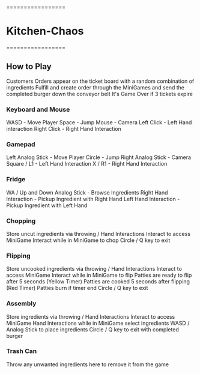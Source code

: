 =================
# Kitchen-Chaos
=================

## How to Play

Customers Orders appear on the ticket board with a random combination of ingredients
Fulfill and create order through the MiniGames and send the completed burger down the conveyor belt
It's Game Over if 3 tickets expire

### Keyboard and Mouse
WASD - Move Player
Space - Jump
Mouse - Camera
Left Click - Left Hand interaction
Right Click - Right Hand Interaction

### Gamepad
Left Analog Stick - Move Player
Circle - Jump
Right Analog Stick - Camera
Square / L1 - Left Hand Interaction
X / R1 - Right Hand Interaction

### Fridge
WA / Up and Down Analog Stick - Browse Ingredients
Right Hand Interaction - Pickup Ingredient with Right Hand
Left Hand Interaction - Pickup Ingredient with Left Hand

### Chopping
Store uncut ingredients via throwing / Hand Interactions
Interact to access MiniGame
Interact while in MiniGame to chop
Circle / Q key to exit

### Flipping
Store uncooked ingredients via throwing / Hand Interactions
Interact to access MiniGame
Interact while in MiniGame to flip
Patties are ready to flip after 5 seconds (Yellow Timer)
Patties are cooked 5 seconds after flipping (Red Timer)
Patties burn if timer end
Circle / Q key to exit

### Assembly
Store ingredients via throwing / Hand Interactions
Interact to access MiniGame
Hand Interactions while in MiniGame select ingredients
WASD / Analog Stick to place ingredients
Circle / Q key to exit with completed burger

### Trash Can
Throw any unwanted ingredients here to remove it from the game
